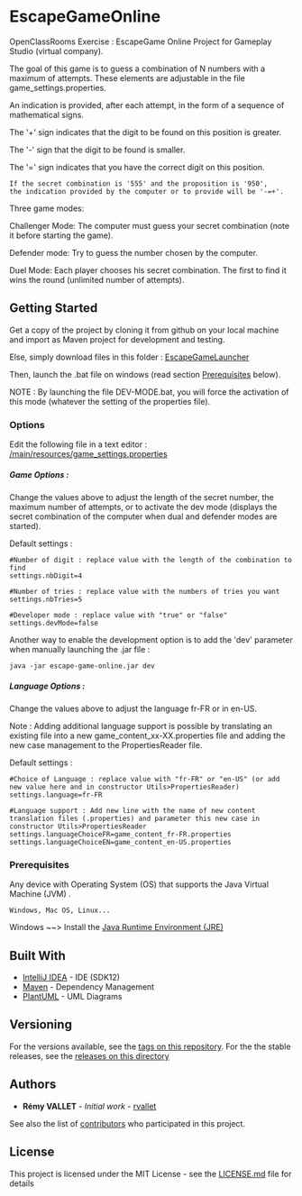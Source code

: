 # EscapeGameOnline
OpenClassRooms Exercise :
EscapeGame Online Project for Gameplay Studio (virtual company).

The goal of this game is to guess a combination of N numbers with a maximum of attempts. These elements are adjustable in the file game_settings.properties.

An indication is provided, after each attempt, in the form of a sequence of mathematical signs.

The '+' sign indicates that the digit to be found on this position is greater.

The '-' sign that the digit to be found is smaller.

The '=' sign indicates that you have the correct digit on this position.

```
If the secret combination is '555' and the proposition is '950',
the indication provided by the computer or to provide will be '-=+'.
```
Three game modes:

Challenger Mode: The computer must guess your secret combination (note it before starting the game).

Defender mode: Try to guess the number chosen by the computer.

Duel Mode: Each player chooses his secret combination. The first to find it wins the round (unlimited number of attempts).

## Getting Started

Get a copy of the project by cloning it from github on your local machine and import as Maven project for development and testing.

Else, simply download files in this folder : [EscapeGameLauncher](https://github.com/rvallet/escapegameonline/tree/master/EscapeGameLauncher) 

Then, launch the .bat file on windows (read section [Prerequisites](https://github.com/rvallet/escapegameonline#prerequisites) below).

NOTE : By launching the file DEV-MODE.bat, you will force the activation of this mode (whatever the setting of the properties file).

### Options 
Edit the following file in a text editor : [/main/resources/game_settings.properties](https://github.com/rvallet/escapegameonline/blob/master/src/main/resources/game_settings.properties)

##### Game Options :
Change the values above to adjust the length of the secret number, the maximum number of attempts, or to activate the dev mode (displays the secret combination of the computer when dual and defender modes are started).

Default settings :
```
#Number of digit : replace value with the length of the combination to find
settings.nbDigit=4

#Number of tries : replace value with the numbers of tries you want
settings.nbTries=5

#Developer mode : replace value with "true" or "false"
settings.devMode=false
```

Another way to enable the development option is to add the 'dev' parameter when manually launching the .jar file :
```
java -jar escape-game-online.jar dev
```

##### Language Options :
Change the values above to adjust the language fr-FR or in en-US.

Note : Adding additional language support is possible by translating an existing file into a new game_content_xx-XX.properties file and adding the new case management to the PropertiesReader file.

Default settings :
```
#Choice of Language : replace value with "fr-FR" or "en-US" (or add new value here and in constructor Utils>PropertiesReader)
settings.language=fr-FR

#Language support : Add new line with the name of new content translation files (.properties) and parameter this new case in constructor Utils>PropertiesReader
settings.languageChoiceFR=game_content_fr-FR.properties
settings.languageChoiceEN=game_content_en-US.properties
```
### Prerequisites

Any device with Operating System (OS) that supports the Java Virtual Machine (JVM) .
```
Windows, Mac OS, Linux...
```
Windows ~~> Install the [Java Runtime Environment (JRE)](https://docs.oracle.com/javase/9/install/installation-jdk-and-jre-microsoft-windows-platforms.htm#GUID-2B9D2A17-176B-4BC8-AE2D-FD884161C958)
## Built With

* [IntelliJ IDEA](https://www.jetbrains.com/idea/) - IDE (SDK12)
* [Maven](https://maven.apache.org/) - Dependency Management
* [PlantUML](http://plantuml.com/en/) - UML Diagrams

## Versioning

For the versions available, see the [tags on this repository](https://github.com/rvallet/escapegameonline/tags).
For the the stable releases, see the  [releases on this directory](https://github.com/rvallet/escapegameonline/releases)

## Authors

* **Rémy VALLET** - *Initial work* - [rvallet](https://github.com/rvallet)

See also the list of [contributors](https://github.com/rvallet/escapegameonline/contributors) who participated in this project.

## License

This project is licensed under the MIT License - see the [LICENSE.md](https://github.com/rvallet/escapegameonline/blob/master/LICENSE.md) file for details

